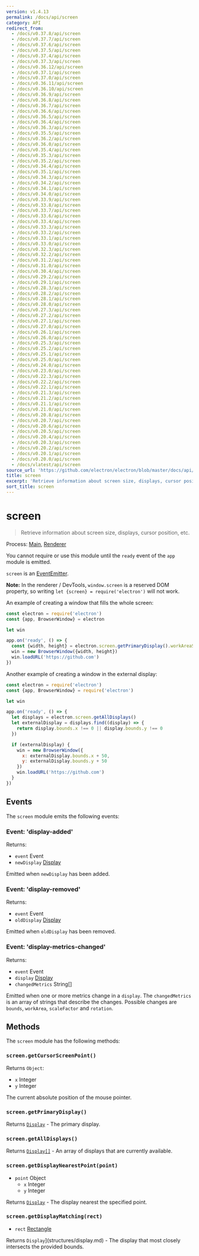 ```yaml
---
version: v1.4.13
permalink: /docs/api/screen
category: API
redirect_from:
  - /docs/v0.37.8/api/screen
  - /docs/v0.37.7/api/screen
  - /docs/v0.37.6/api/screen
  - /docs/v0.37.5/api/screen
  - /docs/v0.37.4/api/screen
  - /docs/v0.37.3/api/screen
  - /docs/v0.36.12/api/screen
  - /docs/v0.37.1/api/screen
  - /docs/v0.37.0/api/screen
  - /docs/v0.36.11/api/screen
  - /docs/v0.36.10/api/screen
  - /docs/v0.36.9/api/screen
  - /docs/v0.36.8/api/screen
  - /docs/v0.36.7/api/screen
  - /docs/v0.36.6/api/screen
  - /docs/v0.36.5/api/screen
  - /docs/v0.36.4/api/screen
  - /docs/v0.36.3/api/screen
  - /docs/v0.35.5/api/screen
  - /docs/v0.36.2/api/screen
  - /docs/v0.36.0/api/screen
  - /docs/v0.35.4/api/screen
  - /docs/v0.35.3/api/screen
  - /docs/v0.35.2/api/screen
  - /docs/v0.34.4/api/screen
  - /docs/v0.35.1/api/screen
  - /docs/v0.34.3/api/screen
  - /docs/v0.34.2/api/screen
  - /docs/v0.34.1/api/screen
  - /docs/v0.34.0/api/screen
  - /docs/v0.33.9/api/screen
  - /docs/v0.33.8/api/screen
  - /docs/v0.33.7/api/screen
  - /docs/v0.33.6/api/screen
  - /docs/v0.33.4/api/screen
  - /docs/v0.33.3/api/screen
  - /docs/v0.33.2/api/screen
  - /docs/v0.33.1/api/screen
  - /docs/v0.33.0/api/screen
  - /docs/v0.32.3/api/screen
  - /docs/v0.32.2/api/screen
  - /docs/v0.31.2/api/screen
  - /docs/v0.31.0/api/screen
  - /docs/v0.30.4/api/screen
  - /docs/v0.29.2/api/screen
  - /docs/v0.29.1/api/screen
  - /docs/v0.28.3/api/screen
  - /docs/v0.28.2/api/screen
  - /docs/v0.28.1/api/screen
  - /docs/v0.28.0/api/screen
  - /docs/v0.27.3/api/screen
  - /docs/v0.27.2/api/screen
  - /docs/v0.27.1/api/screen
  - /docs/v0.27.0/api/screen
  - /docs/v0.26.1/api/screen
  - /docs/v0.26.0/api/screen
  - /docs/v0.25.3/api/screen
  - /docs/v0.25.2/api/screen
  - /docs/v0.25.1/api/screen
  - /docs/v0.25.0/api/screen
  - /docs/v0.24.0/api/screen
  - /docs/v0.23.0/api/screen
  - /docs/v0.22.3/api/screen
  - /docs/v0.22.2/api/screen
  - /docs/v0.22.1/api/screen
  - /docs/v0.21.3/api/screen
  - /docs/v0.21.2/api/screen
  - /docs/v0.21.1/api/screen
  - /docs/v0.21.0/api/screen
  - /docs/v0.20.8/api/screen
  - /docs/v0.20.7/api/screen
  - /docs/v0.20.6/api/screen
  - /docs/v0.20.5/api/screen
  - /docs/v0.20.4/api/screen
  - /docs/v0.20.3/api/screen
  - /docs/v0.20.2/api/screen
  - /docs/v0.20.1/api/screen
  - /docs/v0.20.0/api/screen
  - /docs/vlatest/api/screen
source_url: 'https://github.com/electron/electron/blob/master/docs/api/screen.md'
title: screen
excerpt: 'Retrieve information about screen size, displays, cursor position, etc.'
sort_title: screen
---
```

# screen

> Retrieve information about screen size, displays, cursor position, etc.

Process: [Main]({{site.baseurl}}/docs/tutorial/quick-start#main-process), [Renderer]({{site.baseurl}}/docs/tutorial/quick-start#renderer-process)

You cannot require or use this module until the `ready` event of the `app` module is emitted.

`screen` is an [EventEmitter](https://nodejs.org/api/events.html#events_class_eventemitter).

**Note:** In the renderer / DevTools, `window.screen` is a reserved DOM property, so writing `let {screen} = require('electron')` will not work.

An example of creating a window that fills the whole screen:

```javascript
const electron = require('electron')
const {app, BrowserWindow} = electron

let win

app.on('ready', () => {
  const {width, height} = electron.screen.getPrimaryDisplay().workAreaSize
  win = new BrowserWindow({width, height})
  win.loadURL('https://github.com')
})
```

Another example of creating a window in the external display:

```javascript
const electron = require('electron')
const {app, BrowserWindow} = require('electron')

let win

app.on('ready', () => {
  let displays = electron.screen.getAllDisplays()
  let externalDisplay = displays.find((display) => {
    return display.bounds.x !== 0 || display.bounds.y !== 0
  })

  if (externalDisplay) {
    win = new BrowserWindow({
      x: externalDisplay.bounds.x + 50,
      y: externalDisplay.bounds.y + 50
    })
    win.loadURL('https://github.com')
  }
})
```

## Events

The `screen` module emits the following events:

### Event: 'display-added'

Returns:

*   `event` Event
*   `newDisplay` [Display]({{site.baseurl}}/docs/api/structures/display)

Emitted when `newDisplay` has been added.

### Event: 'display-removed'

Returns:

*   `event` Event
*   `oldDisplay` [Display]({{site.baseurl}}/docs/api/structures/display)

Emitted when `oldDisplay` has been removed.

### Event: 'display-metrics-changed'

Returns:

*   `event` Event
*   `display` [Display]({{site.baseurl}}/docs/api/structures/display)
*   `changedMetrics` String[]

Emitted when one or more metrics change in a `display`. The `changedMetrics` is an array of strings that describe the changes. Possible changes are `bounds`, `workArea`, `scaleFactor` and `rotation`.

## Methods

The `screen` module has the following methods:

### `screen.getCursorScreenPoint()`

Returns `Object`:

*   `x` Integer
*   `y` Integer

The current absolute position of the mouse pointer.

### `screen.getPrimaryDisplay()`

Returns [`Display`]({{site.baseurl}}/docs/api/structures/display) - The primary display.

### `screen.getAllDisplays()`

Returns [`Display[]`]({{site.baseurl}}/docs/api/structures/display) - An array of displays that are currently available.

### `screen.getDisplayNearestPoint(point)`

*   `point` Object
    *   `x` Integer
    *   `y` Integer

Returns [`Display`]({{site.baseurl}}/docs/api/structures/display) - The display nearest the specified point.

### `screen.getDisplayMatching(rect)`

*   `rect` [Rectangle]({{site.baseurl}}/docs/api/structures/rectangle)

Returns `Display`](structures/display.md) - The display that most closely intersects the provided bounds.
